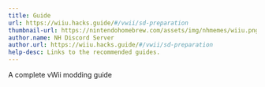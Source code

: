 ```yaml
---
title: Guide
url: https://wiiu.hacks.guide/#/vwii/sd-preparation
thumbnail-url: https://nintendohomebrew.com/assets/img/nhmemes/wiiu.png
author.name: NH Discord Server
author.url: https://wiiu.hacks.guide/#/vwii/sd-preparation
help-desc: Links to the recommended guides.
---
```


A complete vWii modding guide

